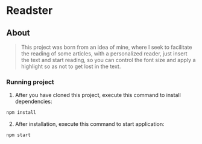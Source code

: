 # Readster

## About

> This project was born from an idea of ​​mine, where I seek to facilitate the reading of some articles, with a personalized reader, just insert the text and start reading, so you can control the font size and apply a highlight so as not to get lost in the text.

### Running project

1. After you have cloned this project, execute this command to install dependencies:
```bash
npm install
```

2. After installation, execute this command to start application:
```bash
npm start
```